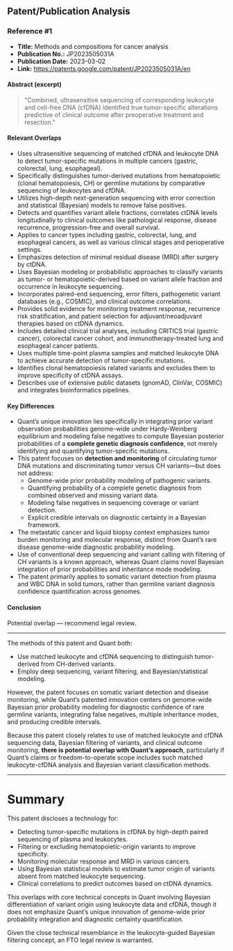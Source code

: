 ## Patent/Publication Analysis

### Reference #1

- **Title:** Methods and compositions for cancer analysis  
- **Publication No.:** JP2023505031A  
- **Publication Date:** 2023-03-02  
- **Link:** https://patents.google.com/patent/JP2023505031A/en  

#### Abstract (excerpt)

> "Combined, ultrasensitive sequencing of corresponding leukocyte and cell-free DNA (cfDNA) identified true tumor-specific alterations predictive of clinical outcome after preoperative treatment and resection."

#### Relevant Overlaps

- Uses ultrasensitive sequencing of matched cfDNA and leukocyte DNA to detect tumor-specific mutations in multiple cancers (gastric, colorectal, lung, esophageal).
- Specifically distinguishes tumor-derived mutations from hematopoietic (clonal hematopoiesis, CH) or germline mutations by comparative sequencing of leukocytes and cfDNA.
- Utilizes high-depth next-generation sequencing with error correction and statistical (Bayesian) models to remove false positives.
- Detects and quantifies variant allele fractions, correlates ctDNA levels longitudinally to clinical outcomes like pathological response, disease recurrence, progression-free and overall survival.
- Applies to cancer types including gastric, colorectal, lung, and esophageal cancers, as well as various clinical stages and perioperative settings.
- Emphasizes detection of minimal residual disease (MRD) after surgery by ctDNA.
- Uses Bayesian modeling or probabilistic approaches to classify variants as tumor- or hematopoietic-derived based on variant allele fraction and occurrence in leukocyte sequencing.
- Incorporates paired-end sequencing, error filters, pathogenetic variant databases (e.g., COSMIC), and clinical outcome correlations.
- Provides solid evidence for monitoring treatment response, recurrence risk stratification, and patient selection for adjuvant/neoadjuvant therapies based on ctDNA dynamics.
- Includes detailed clinical trial analyses, including CRITICS trial (gastric cancer), colorectal cancer cohort, and immunotherapy-treated lung and esophageal cancer patients.
- Uses multiple time-point plasma samples and matched leukocyte DNA to achieve accurate detection of tumor-specific mutations.
- Identifies clonal hematopoiesis related variants and excludes them to improve specificity of ctDNA assays.
- Describes use of extensive public datasets (gnomAD, ClinVar, COSMIC) and integrates bioinformatics pipelines.

#### Key Differences

- Quant’s unique innovation lies specifically in integrating prior variant observation probabilities genome-wide under Hardy-Weinberg equilibrium and modeling false negatives to compute Bayesian posterior probabilities of a **complete genetic diagnosis confidence**, not merely identifying and quantifying tumor-specific mutations.
- This patent focuses on **detection and monitoring** of circulating tumor DNA mutations and discriminating tumor versus CH variants—but does not address:
  - Genome-wide prior probability modeling of pathogenic variants.
  - Quantifying probability of a complete genetic diagnosis from combined observed and missing variant data.
  - Modeling false negatives in sequencing coverage or variant detection.
  - Explicit credible intervals on diagnostic certainty in a Bayesian framework.
- The metastatic cancer and liquid biopsy context emphasizes tumor burden monitoring and molecular response, distinct from Quant’s rare disease genome-wide diagnostic probability modeling.
- Use of conventional deep sequencing and variant calling with filtering of CH variants is a known approach, whereas Quant claims novel Bayesian integration of prior probabilities and inheritance mode modeling.
- The patent primarily applies to somatic variant detection from plasma and WBC DNA in solid tumors, rather than germline variant diagnosis confidence quantification across genomes.

#### Conclusion

Potential overlap — recommend legal review.

---

The methods of this patent and Quant both:

- Use matched leukocyte and cfDNA sequencing to distinguish tumor-derived from CH-derived variants.
- Employ deep sequencing, variant filtering, and Bayesian/statistical modeling.

However, the patent focuses on somatic variant detection and disease monitoring, while Quant’s patented innovation centers on genome-wide Bayesian prior probability modeling for diagnostic confidence of rare germline variants, integrating false negatives, multiple inheritance modes, and producing credible intervals.

Because this patent closely relates to use of matched leukocyte and cfDNA sequencing data, Bayesian filtering of variants, and clinical outcome monitoring, **there is potential overlap with Quant’s approach**, particularly if Quant’s claims or freedom-to-operate scope includes such matched leukocyte-cfDNA analysis and Bayesian variant classification methods.

---

# Summary

This patent discloses a technology for:

- Detecting tumor-specific mutations in cfDNA by high-depth paired sequencing of plasma and leukocytes.
- Filtering or excluding hematopoietic-origin variants to improve specificity.
- Monitoring molecular response and MRD in various cancers.
- Using Bayesian statistical models to estimate tumor origin of variants absent from matched leukocyte sequencing.
- Clinical correlations to predict outcomes based on ctDNA dynamics.

This overlaps with core technical concepts in Quant involving Bayesian differentiation of variant origin using leukocyte data and cfDNA, though it does not emphasize Quant’s unique innovation of genome-wide prior probability integration and diagnostic certainty quantification.

Given the close technical resemblance in the leukocyte-guided Bayesian filtering concept, an FTO legal review is warranted.